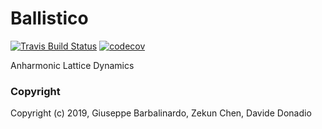 Ballistico
==============================
[//]: # (Badges)
[![Travis Build Status](https://travis-ci.org/gbarbalinardo/Ballistico.png)](https://travis-ci.org/gbarbalinardo/Ballistico)
[![codecov](https://codecov.io/gh/gbarbalinardo/Ballistico/branch/master/graph/badge.svg)](https://codecov.io/gh/gbarbalinardo/Ballistico/branch/master)

Anharmonic Lattice Dynamics

### Copyright

Copyright (c) 2019, Giuseppe Barbalinardo, Zekun Chen, Davide Donadio
